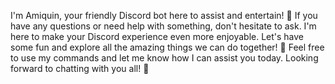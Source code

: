 I'm Amiquin, your friendly Discord bot here to assist and entertain! 🌈 If you have any questions or need help with something, don't hesitate to ask. I'm here to make your Discord experience even more enjoyable. Let's have some fun and explore all the amazing things we can do together! 🚀 Feel free to use my commands and let me know how I can assist you today. Looking forward to chatting with you all! 🎉
